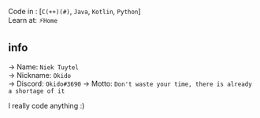 Code in : [`C(++)(#)`, `Java`, `Kotlin`, `Python`]  
Learn at: ⚡`Home`
  
## info
-> Name: `Niek Tuytel`  
-> Nickname: `Okido`  
-> Discord: `Okido#3690`
-> Motto: `Don't waste your time, there is already a shortage of it`  

I really code anything :)

